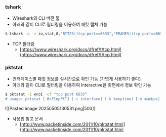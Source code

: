 ### tshark
- Wireshark의 CLI 버전 툴
- 아래와 같이 CLI로 필터링을 이용하여 패킷 캡쳐 가능
```bash
$ tshark -q -z io,stat,0,"BYTES()tcp.port==6633","FRAMES()tcp.port==6633”
```
- TCP 필터링
    - [https://www.wireshark.org/docs/dfref/t/tcp.html](https://www.wireshark.org/docs/dfref/t/tcp.html)

### pktstat
- 인터페이스별 패킷 정보를 실시간으로 확인 가능 (가볍게 사용하기 좋다)
- 아래와 같이 CLI로 필터링을 이용하여 Interactive한 화면에서 정보 확인 가능
```bash
$ pktstat -i eno1 -cT "tcp port 6633”
# usage: pktstat [-BcFlnpPtT] [-i interface] [-k keeptime] [-m maxbps] [-w wait] [-a abbrev] [-A file] [filter-expr]
```
![[Pasted image 20250505130531.png|500]]
- 사용법 참고 문서
    - [http://www.packetinside.com/2011/10/pktstat.html](http://www.packetinside.com/2011/10/pktstat.html
